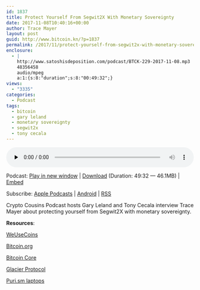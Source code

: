 ```yaml
---
id: 1837
title: Protect Yourself From Segwit2X With Monetary Sovereignty
date: 2017-11-08T10:40:16+00:00
author: Trace Mayer
layout: post
guid: http://www.bitcoin.kn/?p=1837
permalink: /2017/11/protect-yourself-from-segwit2x-with-monetary-sovereignty/
enclosure:
  - |
    http://www.satoshisdeposition.com/podcast/BTCK-229-2017-11-08.mp3
    48356458
    audio/mpeg
    a:1:{s:8:"duration";s:8:"00:49:32";}
views:
  - "3335"
categories:
  - Podcast
tags:
  - bitcoin
  - gary leland
  - monetary sovereignty
  - segwit2x
  - tony cecala
---
```

<!--powerpress_player-->

<div class="powerpress_player" id="powerpress_player_5821">
  <audio class="wp-audio-shortcode" id="audio-1837-232" preload="none" style="width: 100%;" controls="controls"><source type="audio/mpeg" src="http://media.blubrry.com/bitcoinruntogold/p/www.satoshisdeposition.com/podcast/BTCK-229-2017-11-08.mp3?_=232" /><a href="http://media.blubrry.com/bitcoinruntogold/p/www.satoshisdeposition.com/podcast/BTCK-229-2017-11-08.mp3">http://media.blubrry.com/bitcoinruntogold/p/www.satoshisdeposition.com/podcast/BTCK-229-2017-11-08.mp3</a></audio>
</div>

<p class="powerpress_links powerpress_links_mp3">
  Podcast: <a href="http://media.blubrry.com/bitcoinruntogold/p/www.satoshisdeposition.com/podcast/BTCK-229-2017-11-08.mp3" class="powerpress_link_pinw" target="_blank" title="Play in new window" onclick="return powerpress_pinw('https://www.bitcoin.kn/?powerpress_pinw=1837-podcast');" rel="nofollow">Play in new window</a> | <a href="http://media.blubrry.com/bitcoinruntogold/s/www.satoshisdeposition.com/podcast/BTCK-229-2017-11-08.mp3" class="powerpress_link_d" title="Download" rel="nofollow" download="BTCK-229-2017-11-08.mp3">Download</a> (Duration: 49:32 &#8212; 46.1MB) | <a href="#" class="powerpress_link_e" title="Embed" onclick="return powerpress_show_embed('1837-podcast');" rel="nofollow">Embed</a>
</p>

<p class="powerpress_embed_box" id="powerpress_embed_1837-podcast" style="display: none;">
  <input id="powerpress_embed_1837-podcast_t" type="text" value="<iframe width=&quot;320&quot; height=&quot;30&quot; src=&quot;https://www.bitcoin.kn/?powerpress_embed=1837-podcast&amp;powerpress_player=mediaelement-audio&quot; frameborder=&quot;0&quot; scrolling=&quot;no&quot;></iframe>" onclick="javascript: this.select();" onfocus="javascript: this.select();" style="width: 70%;" readOnly />
</p>

<p class="powerpress_links powerpress_subscribe_links">
  Subscribe: <a href="https://itunes.apple.com/WebObjects/MZStore.woa/wa/viewPodcast?id=301670981&mt=2&ls=1#episodeGuid=http%3A%2F%2Fwww.bitcoin.kn%2F%3Fp%3D1837" class="powerpress_link_subscribe powerpress_link_subscribe_itunes" title="Subscribe on Apple Podcasts" rel="nofollow">Apple Podcasts</a> | <a href="https://subscribeonandroid.com/www.bitcoin.kn/feed/podcast/" class="powerpress_link_subscribe powerpress_link_subscribe_android" title="Subscribe on Android" rel="nofollow">Android</a> | <a href="https://www.bitcoin.kn/feed/podcast/" class="powerpress_link_subscribe powerpress_link_subscribe_rss" title="Subscribe via RSS" rel="nofollow">RSS</a>
</p>

Crypto Cousins Podcast hosts Gary Leland and Tony Cecala interview Trace Mayer about protecting yourself from Segwit2X with monetary sovereignty.
  
**Resources**:
  
[WeUseCoins](https://www.weusecoins.com/)
  
[Bitcoin.org](https://bitcoin.org/en/bitcoin-core/)
  
[Bitcoin Core](https://bitcoincore.org/)
  
[Glacier Protocol](https://glacierprotocol.org/)
  
[Puri.sm laptops](https://puri.sm/)